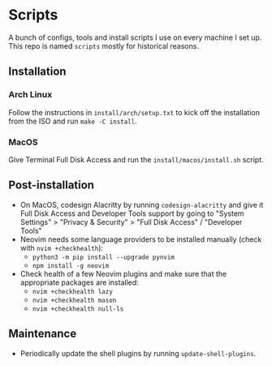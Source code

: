 # Scripts

A bunch of configs, tools and install scripts I use on every machine I set up. This repo is named `scripts` mostly for historical reasons.

## Installation

### Arch Linux

Follow the instructions in `install/arch/setup.txt` to kick off the installation from the ISO and run `make -C install`.

### MacOS

Give Terminal Full Disk Access and run the `install/macos/install.sh` script.

## Post-installation

- On MacOS, codesign Alacritty by running `codesign-alacritty` and give it Full Disk Access and Developer Tools support by going to "System Settings" > "Privacy & Security" > "Full Disk Access" / "Developer Tools"
- Neovim needs some language providers to be installed manually (check with `nvim +checkhealth`):
    - `python3 -m pip install --upgrade pynvim`
    - `npm install -g neovim`
- Check health of a few Neovim plugins and make sure that the appropriate packages are installed:
    - `nvim +checkhealth lazy`
    - `nvim +checkhealth mason`
    - `nvim +checkhealth null-ls`

## Maintenance

- Periodically update the shell plugins by running `update-shell-plugins`.
